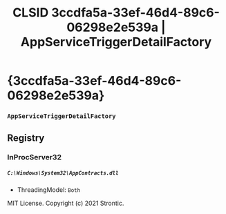 ﻿---
title: "CLSID 3ccdfa5a-33ef-46d4-89c6-06298e2e539a | AppServiceTriggerDetailFactory"
excerpt: What is COM-Object CLSID 3ccdfa5a-33ef-46d4-89c6-06298e2e539a?
---

# {3ccdfa5a-33ef-46d4-89c6-06298e2e539a}

### `AppServiceTriggerDetailFactory`

## Registry


### InProcServer32

##### `C:\Windows\System32\AppContracts.dll`
* ThreadingModel: `Both`

MIT License. Copyright (c) 2021 Strontic.


